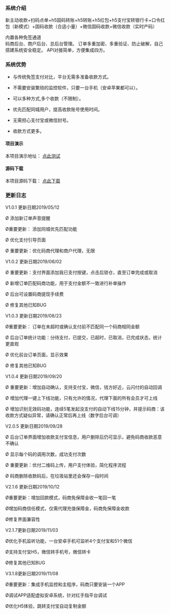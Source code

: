 ### 系统介绍  
新主动收款+扫码点单+h5固码转账+h5转账+h5红包+h5支付宝转银行卡+口令红包（新模式）+固码收款（合适小量）+微信固码收款+微信收款（实时产码）

内置各种免签通道   
码商后台、商户后台、总后台管理。
订单多重加密、多重验证、防止破解，自己搭建系统安全稳定。
API对接简单，方便集成四方。 

### 系统优势

- 与传统免签支付对比，平台无需多准备收款方式。

- 不需要安装繁琐的监控软件，只要一台手机（安卓苹果都可以）。

- 可以多种方式,多个收款（不限制）。

- 优先匹配同城用户，提高收款账号使用时间。
 
- 无需担心支付宝或微信封号。

- 收款方式更多。

#### 项目演示

本项目演示地址： [点此测试](http://mbpay.goodqp.com/)

#### 源码下载

本项目源码下载： [点此下载](http://mbpay.goodqp.com/)

### 更新日志

V1.0.1 更新日期2019/05/12

Ø 添加新订单声音提醒

Ø重要更新： 添加同城优先匹配功能

Ø 优化支付引导页面

Ø 重要更新：优化码商代理和商户代理，无限

V1.0.2 更新日期2019/06/02

Ø 重要更新：支付界面添加我已支付按键，点击后锁仓，直至订单完成或取消

Ø 新增订单匹配码商功能，用于支付金额不一致进行补单操作

Ø 后台可设置码商提现手续费

Ø 修复其他已知BUG

V1.0.3 更新日期2019/08/23

Ø重要更新： 订单在未超时或确认支付前不匹配同一个码商相同金额

Ø 后台订单统计功能：分待支付，已提交，已超时，已取消，已完成状态，统计更直观

Ø 优化前台订单页面，显示效果

Ø 修复其他已知BUG

V1.0.4 更新日期2019/09/20

Ø 重要更新：增加自动确认，支持支付宝，微信，钱方好近，云闪付的自动回调

Ø 增加代理一键上下线功能，只有允许的情况，代理下面的所有会员才可上线

Ø 增加识别无效码功能，连续5笔发起没支付的自动下线15分钟，并提示码商：该收款方式疑似异常，请确认正常后再上线（数字后台可调）

V2.0.5 更新日期2019/09/28

Ø 后台订单界面增加收款支付宝信息，用户删除后仍可显示，避免码商收款恶意不确认

Ø 显示每个码的调用次数，成功支付次数

Ø 重要更新：优付二维码上传，用户支付体验，简化程序流程

Ø 码商删除收款码后，在垃圾站里还会保存一段时间

V2.1.6 更新日期2019/10/12

Ø重要更新：增加回款模式，码商免保障金收一笔回一笔

Ø增加码商信任模式，仅需代理充值保障金，码商免保障金收款

Ø修复界面兼容性

V2.1.7更新日期2019/11/03

Ø优化手机监听功能，一台安卓手机可监听4个支付宝和51个微信

Ø支持支付宝H5，微信转手机号，微信转卡

Ø修复其他已知BUG

V3.1.8更新日期2019/11/08

Ø重要更新：集成手机监控和主程序，码商只要安装一个APP

Ø调试APP适配虚拟安卓系统，针对红手指平台调试

Ø优化H5体验，跳转支付宝自动复制金额
